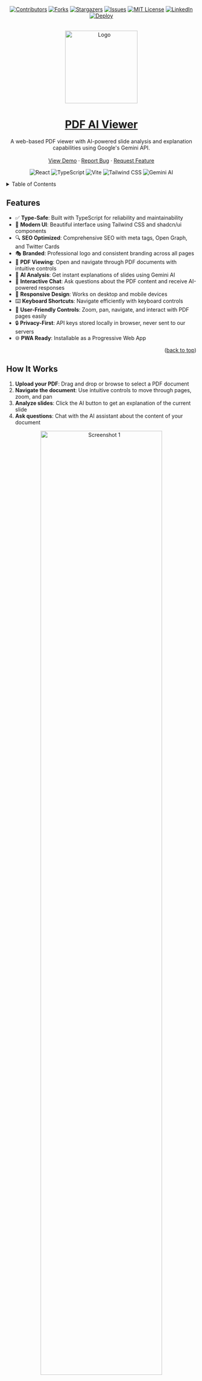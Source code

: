 <a name="readme-top"></a>

<div align="center">

[![Contributors][contributors-shield]][contributors-url]
[![Forks][forks-shield]][forks-url]
[![Stargazers][stars-shield]][stars-url]
[![Issues][issues-shield]][issues-url]
[![MIT License][license-shield]][license-url]
[![LinkedIn][linkedin-shield]][linkedin-url]
[![Deploy][deploy-shield]][deploy-url]
</div>


<!-- PROJECT LOGO -->
<br />
<div align="center">
  <a href="https://chater-marzougui.github.io/Education-Help-Gemini">
    <img src="./public/assets/logo.png" alt="Logo" height="192">
  </a>
  <a href="https://chater-marzougui.github.io/Education-Help-Gemini">
    <h1 width="35px">PDF AI Viewer
    </h1>
  </a>
  <p align="center">
    A web-based PDF viewer with AI-powered slide analysis and explanation capabilities using Google's Gemini API.
    <br />
    <br />
    <a href="https://chater-marzougui.github.io/Education-Help-Gemini">View Demo</a>
    ·
    <a href="https://github.com/chater-marzougui/Education-Help-Gemini/issues/new?labels=bug&template=bug-report---.md">Report Bug</a>
    ·
    <a href="https://github.com/chater-marzougui/Education-Help-Gemini/issues/new?labels=enhancement&template=feature-request---.md">Request Feature</a>
  </p>
  
  <p align="center">
    <img src="https://img.shields.io/badge/React-19-61DAFB?style=flat&logo=react&logoColor=white" alt="React" />
    <img src="https://img.shields.io/badge/TypeScript-5.9-3178C6?style=flat&logo=typescript&logoColor=white" alt="TypeScript" />
    <img src="https://img.shields.io/badge/Vite-7.1-646CFF?style=flat&logo=vite&logoColor=white" alt="Vite" />
    <img src="https://img.shields.io/badge/Tailwind-4.1-06B6D4?style=flat&logo=tailwindcss&logoColor=white" alt="Tailwind CSS" />
    <img src="https://img.shields.io/badge/Gemini-2.0-4285F4?style=flat&logo=google&logoColor=white" alt="Gemini AI" />
  </p>
</div>

<details>
  <summary>Table of Contents</summary>
  <ol>
    <li><a href="#features">Features</a></li>
    <li><a href="#how-it-works">How It Works</a></li>
    <li><a href="#getting-started">Getting Started</a></li>
    <li><a href="#usage-guide">Usage Guide</a></li>
    <li><a href="#technical-details">Technical Details</a></li>
    <li><a href="#deployment">Deployment</a></li>
    <li><a href="#privacy--security">Privacy & Security</a></li>
    <li><a href="#troubleshooting">Troubleshooting</a></li>
    <li><a href="#contributing">Contributing</a></li>
    <li><a href="#documentation">Documentation</a></li>
    <li><a href="#license">License</a></li>
    <li><a href="#contact">Contact</a></li>
    <li><a href="#acknowledgments">Acknowledgments</a></li>
  </ol>
</details>

## Features

- ✅ **Type-Safe**: Built with TypeScript for reliability and maintainability
- 🎨 **Modern UI**: Beautiful interface using Tailwind CSS and shadcn/ui components
- 🔍 **SEO Optimized**: Comprehensive SEO with meta tags, Open Graph, and Twitter Cards
- 🎭 **Branded**: Professional logo and consistent branding across all pages
- 📄 **PDF Viewing**: Open and navigate through PDF documents with intuitive controls
- 🤖 **AI Analysis**: Get instant explanations of slides using Gemini AI
- 💬 **Interactive Chat**: Ask questions about the PDF content and receive AI-powered responses
- 📱 **Responsive Design**: Works on desktop and mobile devices
- ⌨️ **Keyboard Shortcuts**: Navigate efficiently with keyboard controls
- 🎯 **User-Friendly Controls**: Zoom, pan, navigate, and interact with PDF pages easily
- 🔒 **Privacy-First**: API keys stored locally in browser, never sent to our servers
- 🌐 **PWA Ready**: Installable as a Progressive Web App

<p align="right">(<a href="#readme-top">back to top</a>)</p>

## How It Works

1. **Upload your PDF**: Drag and drop or browse to select a PDF document
2. **Navigate the document**: Use intuitive controls to move through pages, zoom, and pan
3. **Analyze slides**: Click the AI button to get an explanation of the current slide
4. **Ask questions**: Chat with the AI assistant about the content of your document

<div align="center">
  <img src="./assets/screenshot1.png" alt="Screenshot 1" width="80%">
</div>
<br />
<div align="center">
  <img src="./assets/screenshot2.png" alt="Screenshot 2" width="80%">
</div>

<p align="right">(<a href="#readme-top">back to top</a>)</p>

## Getting Started

### Prerequisites

- Node.js 18 or higher
- npm or yarn
- A modern web browser (Chrome, Firefox, Safari, Edge)
- Google AI Studio API key ([Get one here](https://aistudio.google.com/app/apikey))

### Setup Instructions

#### 1. Get a Google AI Studio API Key

1. Visit [Google AI Studio](https://aistudio.google.com/app/apikey)
2. Create or sign in to your Google account
3. Generate a new API key
4. Copy the API key (it starts with "AIza...")

#### 2. Launch the Application

##### Option A: Using the hosted version (Recommended)
1. Navigate to [PDF AI Viewer](https://chater-marzougui.github.io/Education-Help-Gemini)
2. Enter your Google AI Studio API key when prompted
3. Upload your PDF and start exploring!

##### Option B: Local Development
1. Clone this repository:
   ```bash
   git clone https://github.com/chater-marzougui/Education-Help-Gemini.git
   cd Education-Help-Gemini/Gemini_PDF_Helper
   ```

2. Install dependencies:
   ```bash
   npm install
   ```

3. Start the development server:
   ```bash
   npm run dev
   ```

4. Open your browser and navigate to `http://localhost:5173/Education-Help-Gemini/`

5. Enter your Google AI Studio API key and start exploring!

<p align="right">(<a href="#readme-top">back to top</a>)</p>

## Usage Guide

### Getting Started with the App

1. **Configure API Key**: Enter your Google AI Studio API key on the setup page
2. **Upload PDF**: Drag and drop or select a PDF file (max 50MB)
3. **Navigate**: Use controls or keyboard shortcuts to navigate pages
4. **Analyze**: Click the AI button to analyze the current slide
5. **Ask Questions**: Use the chat interface to ask questions about the content

### PDF Navigation

- **Previous/Next Page**: Click the arrow buttons or use keyboard arrow keys (← / →)
- **Zoom In/Out**: Use the zoom buttons or +/- keys
- **Fit to Width**: Click the width adjustment button
- **Pan**: Click and drag to move around the page
- **First/Last Page**: Use Home/End keys

### AI Features

- **Analyze Current Slide**: Click the robot icon or press Enter to get an explanation of the current page
- **Ask Questions**: Type your question in the chat box and press Enter
- **Clear Chat**: Click the trash icon to start a new conversation

### Keyboard Shortcuts

- `←` / `→` - Previous/Next page
- `Enter` - Analyze current slide
- `+` / `-` - Zoom in/out (when not typing)
- `Home` / `End` - First/Last page

<p align="right">(<a href="#readme-top">back to top</a>)</p>

## Technical Details

Built with modern web technologies for a fast and reliable experience.

### Tech Stack

- **React 19** - UI Framework
- **TypeScript** - Type safety and better developer experience
- **React Router** - Client-side routing for multi-page experience
- **Vite** - Lightning-fast build tool and dev server
- **Tailwind CSS** - Utility-first styling
- **shadcn/ui** - Beautiful and accessible UI components
- **PDF.js** - Robust PDF rendering
- **React Markdown** - Markdown rendering for AI responses
- **Gemini 2.0 Flash** - Google's latest AI model for analysis

### Project Structure

```
Education-Help-Gemini/
├── Gemini_PDF_Helper/
│   ├── src/
│   │   ├── pages/
│   │   │   ├── SetupPage.tsx           # API key setup (/)
│   │   │   ├── UploadPage.tsx          # PDF upload (/upload)
│   │   │   └── ViewerPage.tsx          # PDF viewer (/viewer)
│   │   ├── components/
│   │   │   ├── app/
│   │   │   │   ├── Logo.tsx            # Brand logo
│   │   │   │   ├── SEO.tsx             # SEO meta tags
│   │   │   │   ├── ApiKeySetup.tsx     # API key configuration
│   │   │   │   ├── FileUpload.tsx      # PDF file upload
│   │   │   │   ├── PDFViewer.tsx       # PDF rendering
│   │   │   │   └── ChatInterface.tsx   # AI chat
│   │   │   └── ui/                     # shadcn/ui components
│   │   ├── hooks/
│   │   │   └── useLocalStorage.ts      # localStorage hook
│   │   ├── services/
│   │   │   └── gemini.ts               # Gemini API integration
│   │   ├── types/
│   │   │   └── index.ts                # TypeScript types
│   │   ├── App.tsx                     # Main router
│   │   └── main.tsx                    # Entry point
│   ├── .github/
│   │   └── workflows/
│   │       └── deploy.yml              # Auto-deployment
│   ├── public/
│   │   ├── assets/                     # Images and logos
│   │   ├── robots.txt                  # SEO
│   │   ├── sitemap.xml                 # SEO
│   │   └── manifest.json               # PWA
│   ├── package.json
│   ├── vite.config.ts
│   └── tsconfig.json
├── assets/
│   ├── logo.png
│   ├── screenshot1.png
│   └── screenshot2.png
├── LICENSE
└── README.md
```

### Routing

The application uses React Router with three main routes:

- **`/`** - Setup page for API key configuration
- **`/upload`** - File upload page
- **`/viewer`** - PDF viewer with AI chat interface

Navigation is automatic based on your progress through the workflow.

<p align="right">(<a href="#readme-top">back to top</a>)</p>

## Deployment

The application features **automated deployment** to GitHub Pages using GitHub Actions.

### Automatic Deployment
Every push to the `main` branch automatically triggers a build and deployment:

```bash
git add .
git commit -m "Your commit message"
git push origin main
```

The site will be automatically deployed to: [https://chater-marzougui.github.io/Education-Help-Gemini/](https://chater-marzougui.github.io/Education-Help-Gemini/)

### Manual Deployment
You can also trigger deployment manually:
1. Go to the **Actions** tab on GitHub
2. Select "Deploy to GitHub Pages"
3. Click "Run workflow"

For detailed deployment instructions, see [DEPLOYMENT.md](./Gemini_PDF_Helper/DEPLOYMENT.md)

### Building for Production

```bash
cd Gemini_PDF_Helper
npm run build
```

The built files will be in the `dist` directory.

<p align="right">(<a href="#readme-top">back to top</a>)</p>

## Privacy & Security

- ✅ Your PDF files are processed **completely in your browser** - never uploaded to any server
- ✅ Your API key is stored locally in your browser's localStorage
- ✅ No data is collected or shared with third parties
- ✅ All processing happens client-side for maximum privacy
- ✅ HTTPS encryption on GitHub Pages

<p align="right">(<a href="#readme-top">back to top</a>)</p>

## Limitations

- Large PDFs (>50MB) may impact browser performance
- AI analysis works best with clear, well-structured slides
- Requires an internet connection for AI functionality
- API rate limits apply based on your Google AI Studio plan

## Troubleshooting

### Common Issues

**Issue**: API key not being accepted  
**Solution**: 
- Verify your key is correct and starts with "AIza..."
- Ensure it has permissions for Gemini 2.0 Flash
- Check that the API key is active in Google AI Studio

**Issue**: PDF fails to load  
**Solution**: 
- Ensure your PDF is not corrupted
- Try a different PDF to test
- Check file size (max 50MB recommended)
- Verify PDF is not password-protected

**Issue**: Slow performance with large PDFs  
**Solution**: 
- Try a smaller PDF or reduce the zoom level
- Close other browser tabs to free up memory
- Use Chrome or Edge for best performance

**Issue**: Routes not working after deployment  
**Solution**: 
- ✅ Already configured! The 404.html handles this automatically
- Clear browser cache if needed

**Issue**: Build fails locally  
**Solution**:
```bash
# Clear cache and reinstall
rm -rf node_modules package-lock.json
npm install
npm run build
```

For more help, check the [DEPLOYMENT.md](./Gemini_PDF_Helper/DEPLOYMENT.md) guide or [open an issue](https://github.com/chater-marzougui/Education-Help-Gemini/issues).

<p align="right">(<a href="#readme-top">back to top</a>)</p>

## Contributing

Contributions are welcome! We appreciate your help in making this project better.

### How to Contribute

1. **Fork the repository**
2. **Clone your fork**
   ```bash
   git clone https://github.com/YOUR-USERNAME/Education-Help-Gemini.git
   cd Education-Help-Gemini/Gemini_PDF_Helper
   ```
3. **Create a feature branch**
   ```bash
   git checkout -b feature/amazing-feature
   ```
4. **Make your changes and test**
   ```bash
   npm install
   npm run dev
   npm run build
   ```
5. **Commit your changes**
   ```bash
   git commit -m 'feat: add amazing feature'
   ```
6. **Push to your fork**
   ```bash
   git push origin feature/amazing-feature
   ```
7. **Open a Pull Request** on GitHub

### Development Guidelines

- Write clean, documented code
- Follow TypeScript best practices
- Test your changes locally before submitting
- Update documentation if needed
- Keep commits focused and atomic

<p align="right">(<a href="#readme-top">back to top</a>)</p>

## License

This project is licensed under the MIT License - see the LICENSE file for details.

<p align="right">(<a href="#readme-top">back to top</a>)</p>

## Contact

- Chater Marzougui - [@Chater-marzougui](linkedin-url) - chater.mrezgui2002@gmail.com <br/>

<p align="right">(<a href="#readme-top">back to top</a>)</p>

## Documentation

Additional documentation is available in the `Gemini_PDF_Helper` folder:

- 📚 [Quick Start Guide](./Gemini_PDF_Helper/QUICKSTART.md) - Get started in 5 minutes
- 🚀 [Deployment Guide](./Gemini_PDF_Helper/DEPLOYMENT.md) - Comprehensive deployment instructions
- 🔍 [SEO Implementation](./Gemini_PDF_Helper/SEO_IMPLEMENTATION.md) - SEO strategy and best practices
- 🎨 [Visual Design Guide](./Gemini_PDF_Helper/VISUAL_DESIGN.md) - UI/UX documentation
- 🛣️ [Router Implementation](./Gemini_PDF_Helper/ROUTER_CHANGES.md) - Routing architecture
- 🎭 [Logo & Branding](./Gemini_PDF_Helper/LOGO_SEO_CHANGES.md) - Branding implementation

<p align="right">(<a href="#readme-top">back to top</a>)</p>

## Acknowledgments

- [Google Gemini API](https://ai.google.dev/) for the powerful AI capabilities
- [PDF.js](https://mozilla.github.io/pdf.js/) for robust PDF rendering
- [React](https://react.dev/) for the amazing UI framework
- [Vite](https://vitejs.dev/) for the blazing-fast build tool
- [shadcn/ui](https://ui.shadcn.com/) for beautiful and accessible components
- [Tailwind CSS](https://tailwindcss.com/) for utility-first styling
- [React Markdown](https://github.com/remarkjs/react-markdown) for markdown rendering

[contributors-shield]: https://img.shields.io/github/contributors/chater-marzougui/Education-Help-Gemini.svg?style=for-the-badge
[contributors-url]: https://github.com/chater-marzougui/Education-Help-Gemini/graphs/contributors
[forks-shield]: https://img.shields.io/github/forks/chater-marzougui/Education-Help-Gemini.svg?style=for-the-badge
[forks-url]: https://github.com/chater-marzougui/Education-Help-Gemini/network/members
[stars-shield]: https://img.shields.io/github/stars/chater-marzougui/Education-Help-Gemini.svg?style=for-the-badge
[stars-url]: https://github.com/chater-marzougui/Education-Help-Gemini/stargazers
[issues-shield]: https://img.shields.io/github/issues/chater-marzougui/Education-Help-Gemini.svg?style=for-the-badge
[issues-url]: https://github.com/chater-marzougui/Education-Help-Gemini/issues
[license-shield]: https://img.shields.io/github/license/chater-marzougui/Education-Help-Gemini.svg?style=for-the-badge
[license-url]: https://github.com/chater-marzougui/Education-Help-Gemini/blob/main/LICENSE
[linkedin-shield]: https://img.shields.io/badge/-LinkedIn-black.svg?style=for-the-badge&logo=linkedin&colorB=555
[linkedin-url]: https://linkedin.com/in/chater-marzougui-342125299
[deploy-shield]: https://img.shields.io/github/actions/workflow/status/chater-marzougui/Education-Help-Gemini/deploy.yml?branch=main&style=for-the-badge&label=Deploy
[deploy-url]: https://github.com/chater-marzougui/Education-Help-Gemini/actions/workflows/deploy.yml
